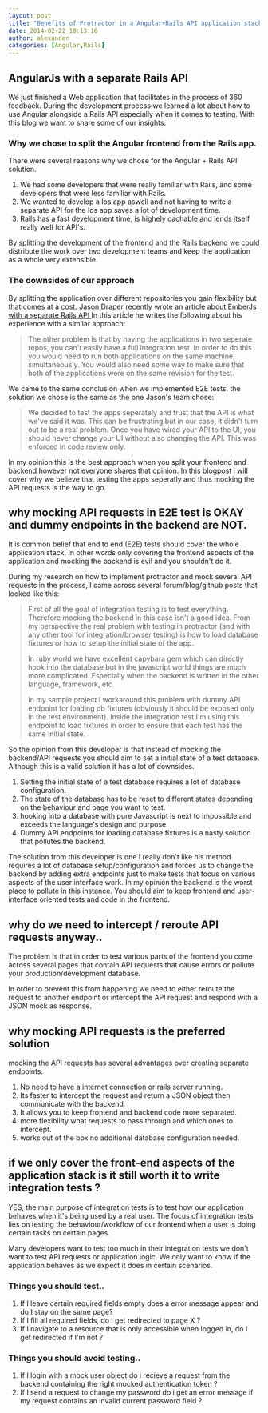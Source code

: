```yaml
---
layout: post
title: "Benefits of Protractor in a Angular+Rails API application stack"
date: 2014-02-22 18:13:16
author: alexander
categories: [Angular,Rails]
---
```


## AngularJs with a separate Rails API
We just finished a Web application that facilitates in the process of 360
feedback. During the development process we learned a lot about how to use
Angular alongside a Rails API especially when it comes to testing.
With this blog we want to share some of our insights.

### Why we chose to split the Angular frontend from the Rails app.
There were several reasons why we chose for the Angular + Rails API solution.

1. We had some developers that were really familiar with Rails, and some
   developers that were less familiar with Rails.
2. We wanted to develop a Ios app aswell and not having to write a separate API
   for the Ios app saves a lot of development time.
3. Rails has a fast development time, is highely cachable and lends itself
   really well for API's.

By splitting the development of the frontend and the Rails backend we could
distribute the work over two development teams and keep the application as a
whole very extensible.

### The downsides of our approach
By splitting the application over different repositories you gain flexibility
but that comes at a cost. <a href="https://twitter.com/drapergeek">Jason
Draper</a> recently wrote an article about
<a href="http://robots.thoughtbot.com/emberjs-with-a-separate-rails-api">
EmberJs with a separate Rails API
</a>
In this article he writes the following about his experience with a similar
approach:
>The other problem is that by having the applications in two seperate repos, you
>can't easily have a full integration test. In order to do this you would need
>to run both applications on the same machine simultaneously. You would also
>need some way to make sure that both of the applications were on the same
>revision for the test.

We came to the same conclusion when we implemented E2E tests. the solution we
chose is the same as the one Jason's team chose:

>We decided to test the apps seperately and trust that the API is what we've
>said it was. This can be frustrating but in our case, it didn't turn out to be
>a real problem. Once you have wired your API to the UI, you should never change
>your UI without also changing the API. This was enforced in code review only.

In my opinion this is the best approach when you split your frontend and backend
however not everyone shares that opinion. In this blogpost i will cover why we
believe that testing the apps seperatly and thus mocking the API requests is the
way to go.

## why mocking API requests in E2E test is OKAY and dummy endpoints in the backend are NOT.
It is common belief that end to end (E2E) tests should cover the whole application stack. In other words only covering the frontend aspects of the
application and mocking the backend is evil and you shouldn't do it.

During my research on how to implement protractor and mock several API requests in the process,
I came across several forum/blog/github posts that looked like this:

>First of all the goal of integration testing is to test everything. Therefore mocking the backend in this case isn't a good idea.
>From my perspective the real problem with testing in protractor (and with any other tool for integration/browser testing)
>is how to load database fixtures or how to setup the initial state of the app.
>
>In ruby world we have excellent capybara gem which can directly hook into the database but in the javascript world things are much more complicated.
>Especially when the backend is written in the other language, framework, etc.
>
>In my sample project I workaround this problem with dummy API endpoint for loading db fixtures
>(obviously it should be exposed only in the test environment).
>Inside the integration test I'm using this endpoint to load fixtures in order to ensure that each test has the same initial state.

So the opinion from this developer is that instead of mocking the backend/API requests you should aim to set a initial state of a test database.
Although this is a valid solution it has a lot of downsides.

1. Setting the initial state of a test database requires a lot of database configuration.
2. The state of the database has to be reset to different states depending on the behaviour and page you want to test.
3. hooking into a database with pure Javascript is next to impossible and exceeds the language's design and purpose.
4. Dummy API endpoints for loading database fixtures is a nasty solution that pollutes the backend.

The solution from this developer is one I really don't like his method requires a lot of database setup/configuration and forces us to change the
backend by adding extra endpoints just to make tests that focus on various aspects of the user interface work. In my opinion the backend is the worst
place to pollute in this instance. You should aim to keep frontend and user-interface oriented tests and code in the frontend.

## why do we need to intercept / reroute API requests anyway..
The problem is that in order to test various parts of the frontend you come across several pages that contain API requests that cause errors or
pollute your production/development database.

In order to prevent this from happening we need to either reroute the request to another endpoint or intercept the API request and respond with a JSON
mock as response.

## why mocking API requests is the preferred solution
mocking the API requests has several advantages over creating separate endpoints.
1. No need to have a internet connection or rails server running.
2. Its faster to intercept the request and return a JSON object then communicate with the backend.
3. It allows you to keep frontend and backend code more separated.
4. more flexibility what requests to pass through and which ones to intercept.
5. works out of the box no additional database configuration needed.

## if we only cover the front-end aspects of the application stack is it still worth it to write integration tests ?
YES, the main purpose of integration tests is to test how our application behaves when it's being used by a real user. The focus of integration tests lies on testing
the behaviour/workflow of our frontend when a user is doing certain tasks on certain pages.

Many developers want to test too much in their integration tests we don't want to test API requests or application logic.
We only want to know if the application behaves as we expect it does in certain scenarios.

### Things you should test..
1. If I leave certain required fields empty does a error message appear and do I stay on the same page?
2. If I fill all required fields, do i get redirected to page X ?
3. If I navigate to a resource that is only accessible when logged in, do I get redirected if I'm not ?
 
### Things you should avoid testing..
1. If I login with a mock user object do i recieve a request from the backend containing the right mocked authentication token ?
2. If I send a request to change my password do i get an error message if my request contains an invalid current password field ?
